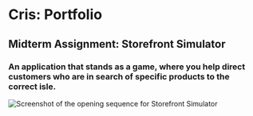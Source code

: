 # Cris: Portfolio

## Midterm Assignment: Storefront Simulator
### An application that stands as a game, where you help direct customers who are in search of specific products to the correct isle.

![Screenshot of the opening sequence for Storefront Simulator](https://crisportfolio.io/images/Storefront-Intro.png)
